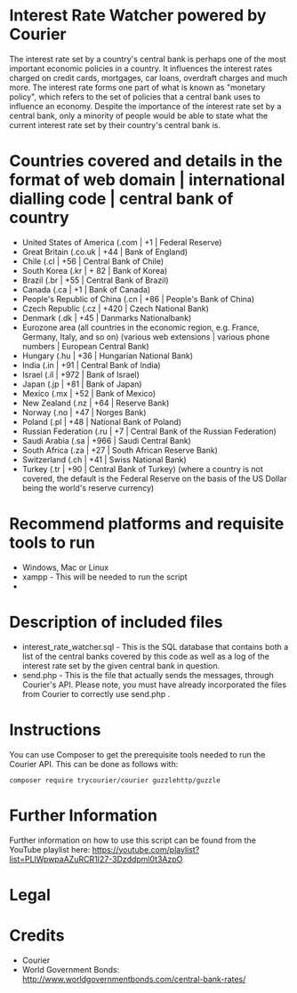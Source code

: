 # Interest Rate Watcher powered by Courier
The interest rate set by a country's central bank is perhaps one of the most important economic policies in a country. It influences the interest rates charged on credit cards, mortgages, car loans, overdraft charges and much more. The interest rate forms one part of what is known as "monetary policy", which refers to the set of policies that a central bank uses to influence an economy. Despite the importance of the interest rate set by a central bank, only a minority of people would be able to state what the current interest rate set by their country's central bank is. 

# Countries covered and details in the format of web domain | international dialling code | central bank of country
* United States of America (.com | +1 | Federal Reserve)
* Great Britain (.co.uk | +44 | Bank of England)
* Chile (.cl | +56 | Central Bank of Chile)
* South Korea (.kr | + 82 | Bank of Korea)
* Brazil (.br | +55 | Central Bank of Brazil)
* Canada (.ca | +1 | Bank of Canada)
* People's Republic of China (.cn | +86 | People's Bank of China)
* Czech Republic (.cz | +420 | Czech National Bank)
* Denmark (.dk | +45 | Danmarks Nationalbank)
* Eurozone area (all countries in the economic region, e.g. France, Germany, Italy, and so on) (various web extensions | various phone numbers | European Central Bank)
* Hungary (.hu | +36 | Hungarian National Bank)
* India (.in | +91 | Central Bank of India)
* Israel (.il | +972 | Bank of Israel)
* Japan (.jp | +81 | Bank of Japan)
* Mexico (.mx | +52 | Bank of Mexico)
* New Zealand (.nz | +64 | Reserve Bank)
* Norway (.no | +47 | Norges Bank)
* Poland (.pl | +48 | National Bank of Poland)
* Russian Federation (.ru | +7 | Central Bank of the Russian Federation)
* Saudi Arabia (.sa | +966 | Saudi Central Bank)
* South Africa (.za | +27 | South African Reserve Bank)
* Switzerland (.ch | +41 | Swiss National Bank)
* Turkey (.tr | +90 | Central Bank of Turkey)
(where a country is not covered, the default is the Federal Reserve on the basis of the US Dollar being the world's reserve currency)

# Recommend platforms and requisite tools to run
* Windows, Mac or Linux
* xampp - This will be needed to run the script
* 

# Description of included files
* interest_rate_watcher.sql - This is the SQL database that contains both a list of the central banks covered by this code as well as a log of the interest rate set by the given central bank in question. 
* send.php - This is the file that actually sends the messages, through Courier's API. Please note, you must have already incorporated the files from Courier to correctly use send.php . 

# Instructions
You can use Composer to get the prerequisite tools needed to run the Courier API. This can be done as follows with:

`composer require trycourier/courier guzzlehttp/guzzle `


# Further Information
Further information on how to use this script can be found from the YouTube playlist here: https://youtube.com/playlist?list=PLlWpwpaAZuRCR1I27-3Dzddpml0t3AzpO

# Legal


# Credits
* Courier
* World Government Bonds: http://www.worldgovernmentbonds.com/central-bank-rates/
